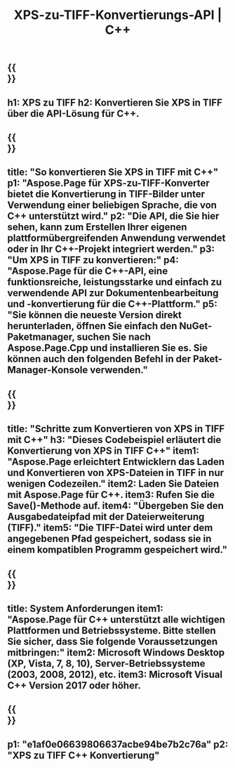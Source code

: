 ﻿---
translation: true
template: /_templates/_conversion-child-cpp.md
title: XPS-zu-TIFF-Konvertierungs-API | C++
url: /cpp/conversion/xps-to-tiff/
description: PS-zu-TIFF-Konvertierung bereitgestellt von Aspose.Page für die C++-API-Lösung. Funktioniert in C++ Runtime Environment für Windows 32 Bit, Windows 64 Bit und Linux 64 Bit.
informat: XPS
outformat: TIFF
otherformats: EPS PS
---

{{<section banner>}}
---
h1: XPS zu TIFF
h2: Konvertieren Sie XPS in TIFF über die API-Lösung für C++.
---

{{<section overview>}}
---
title: "So konvertieren Sie XPS in TIFF mit C++"
p1: "Aspose.Page für XPS-zu-TIFF-Konverter bietet die Konvertierung in TIFF-Bilder unter Verwendung einer beliebigen Sprache, die von C++ unterstützt wird."
p2: "Die API, die Sie hier sehen, kann zum Erstellen Ihrer eigenen plattformübergreifenden Anwendung verwendet oder in Ihr C++-Projekt integriert werden."
p3: "Um XPS in TIFF zu konvertieren:"
p4: "Aspose.Page für die C++-API, eine funktionsreiche, leistungsstarke und einfach zu verwendende API zur Dokumentenbearbeitung und -konvertierung für die C++-Plattform."
p5: "Sie können die neueste Version direkt herunterladen, öffnen Sie einfach den NuGet-Paketmanager, suchen Sie nach Aspose.Page.Cpp und installieren Sie es. Sie können auch den folgenden Befehl in der Paket-Manager-Konsole verwenden."
---

{{<section feature1>}}
---
title: "Schritte zum Konvertieren von XPS in TIFF mit C++"
h3: "Dieses Codebeispiel erläutert die Konvertierung von XPS in TIFF C++"
item1: "Aspose.Page erleichtert Entwicklern das Laden und Konvertieren von XPS-Dateien in TIFF in nur wenigen Codezeilen."
item2: Laden Sie Dateien mit Aspose.Page für C++.
item3: Rufen Sie die Save()-Methode auf.
item4: "Übergeben Sie den Ausgabedateipfad mit der Dateierweiterung (TIFF)."
item5: "Die TIFF-Datei wird unter dem angegebenen Pfad gespeichert, sodass sie in einem kompatiblen Programm gespeichert wird."
---

{{<section feature2>}}
---
title: System Anforderungen
item1: "Aspose.Page für C++ unterstützt alle wichtigen Plattformen und Betriebssysteme. Bitte stellen Sie sicher, dass Sie folgende Voraussetzungen mitbringen:"
item2: Microsoft Windows Desktop (XP, Vista, 7, 8, 10), Server-Betriebssysteme (2003, 2008, 2012), etc.
item3: Microsoft Visual C++ Version 2017 oder höher.
---

{{<section gist>}}
---
p1: "e1af0e06639806637acbe94be7b2c76a"
p2: "XPS zu TIFF C++ Konvertierung"
---
